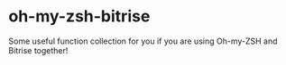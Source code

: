 # oh-my-zsh-bitrise
Some useful function collection for you if you are using Oh-my-ZSH and Bitrise together!

